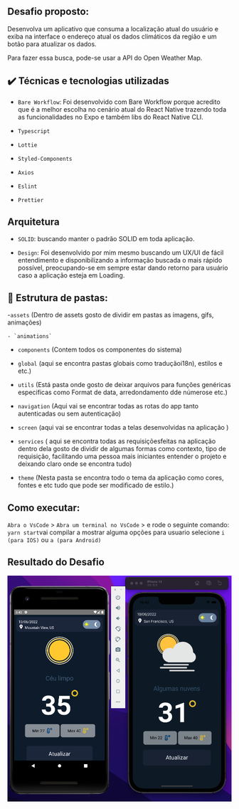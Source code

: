


## Desafio proposto:
Desenvolva um aplicativo que consuma a localização atual do usuário e exiba na interface o endereço atual os dados climáticos da região e um botão para atualizar os dados.

Para fazer essa busca, pode-se usar a API do 
Open Weather Map.

## ✔️ Técnicas e tecnologias utilizadas

- `Bare Workflow`: Foi desenvolvido com Bare Workflow porque acredito que é a melhor escolha no cenário atual do React Native trazendo toda as funcionalidades no Expo e também libs do React Native CLI.

- `Typescript`

- `Lottie`

- `Styled-Components`

- `Axios`

- `Eslint`

- `Prettier`

## Arquitetura

- `SOLID`: buscando manter o padrão SOLID em toda aplicação.

- `Design`: Foi desenvolvido por mim mesmo buscando um UX/UI de fácil entendimento e disponibilizando a informação buscada o mais rápido possível, preocupando-se em sempre estar dando retorno para usuário caso a aplicação esteja em Loading.

## 📁 Estrutura de pastas:
 -`assets` (Dentro de assets gosto de dividir em pastas as imagens, gifs, animações)
 
    - `animations`
    
- `components` (Contem todos os componentes do sistema)

- `global` (aqui se encontra pastas globais como traduçãoi18n), estilos e etc.)

- `utils` (Está pasta onde gosto de deixar arquivos para funções  genéricas especificas como Format de data, arredondamento dde númerose etc.)

- `navigation` (Aqui vai se encontrar todas as rotas do app tanto autenticadas ou sem autenticação)

- `screen` (aqui vai se encontrar todas a telas desenvolvidas na aplicação )

- `services` ( aqui se encontra todas as requisiçõesfeitas na aplicação dentro dela gosto de dividir de algumas formas como contexto, tipo de requisição, facilitando uma pessoa mais iniciantes entender o projeto e deixando claro onde se encontra tudo)

- `theme` (Nesta pasta se encontra todo o tema da aplicação como cores, fontes e etc tudo que pode ser modificado de estilo.)

## Como executar:

`Abra o VsCode` > `Abra um terminal no VsCode` > e rode o seguinte comando: `yarn start`vai compilar a mostrar alguma opções para usuario selecione `i (para IOS)` ou `a (para Android)` 



## Resultado do Desafio

![Abner Fonseca](https://github.com/afborda/Builder-Weather-App/blob/master/src/assets/img/image%202.png)

